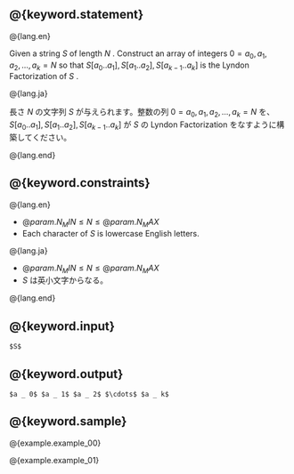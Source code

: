 ## @{keyword.statement}

@{lang.en}

Given a string $S$ of length $N$ . Construct an array of integers $0 = a _ 0, a _ 1, a _ 2 , \ldots , a _ k = N$ so that $S[a _ 0 .. a _ 1] , S[a _ 1 .. a _ 2] , S[a _ {k-1} .. a _ k]$ is the Lyndon Factorization of $S$ .

@{lang.ja}

長さ $N$ の文字列 $S$ が与えられます。整数の列 $0 = a _ 0, a _ 1, a _ 2 , \ldots , a _ k = N$ を、 $S[a _ 0 .. a _ 1] , S[a _ 1 .. a _ 2] , S[a _ {k-1} .. a _ k]$ が $S$ の Lyndon Factorization をなすように構築してください。

@{lang.end}

## @{keyword.constraints}

@{lang.en}

- $@{param.N_MIN} \leq N \leq @{param.N_MAX}$
- Each character of $S$ is lowercase English letters.

@{lang.ja}

- $@{param.N_MIN} \leq N \leq @{param.N_MAX}$
- $S$ は英小文字からなる。

@{lang.end}

## @{keyword.input}

~~~
$S$
~~~

## @{keyword.output}

~~~
$a _ 0$ $a _ 1$ $a _ 2$ $\cdots$ $a _ k$
~~~

## @{keyword.sample}

@{example.example_00}

@{example.example_01}
